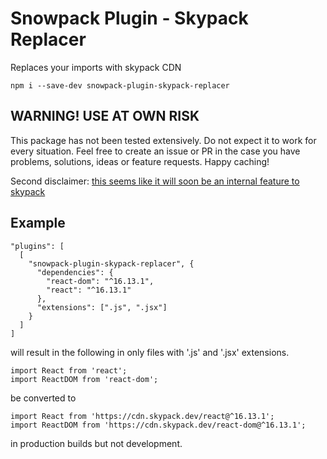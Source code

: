 # Snowpack Plugin - Skypack Replacer

Replaces your imports with skypack CDN

`npm i --save-dev snowpack-plugin-skypack-replacer`

## WARNING! USE AT OWN RISK

This package has not been tested extensively. Do not expect it to work for every situation. Feel free to create an issue or PR in the case you have problems, solutions, ideas or feature requests. Happy caching!

Second disclaimer: [this seems like it will soon be an internal feature to skypack](https://docs.skypack.dev/plugins)

## Example

```
"plugins": [
  [
    "snowpack-plugin-skypack-replacer", {
      "dependencies": {
        "react-dom": "^16.13.1",
        "react": "^16.13.1"
      },
      "extensions": [".js", ".jsx"]
    }
  ]
]
```
will result in the following in only files with '.js' and '.jsx' extensions.

```
import React from 'react';
import ReactDOM from 'react-dom';
```
be converted to

```
import React from 'https://cdn.skypack.dev/react@^16.13.1';
import ReactDOM from 'https://cdn.skypack.dev/react-dom@^16.13.1';
```

in production builds but not development.
